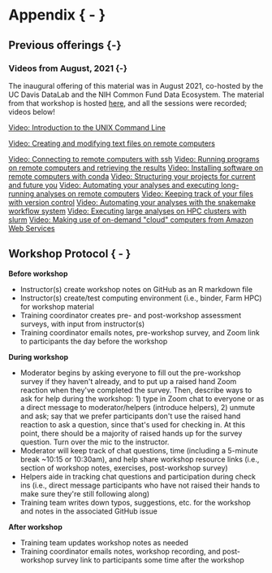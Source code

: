 # Appendix { - }

## Previous offerings {-}

### Videos from August, 2021 {-}

The inaugural offering of this material was in August 2021, co-hosted
by the UC Davis DataLab and the NIH Common Fund Data Ecosystem.  The
material from that workshop is hosted
[here](https://ngs-docs.github.io/2021-august-remote-computing/), and
all the sessions were recorded; videos below!

[Video: Introduction to the UNIX Command Line](https://video.ucdavis.edu/media/Intro+to+the+UNIX+Command+Line/1_lcij2vm2)

[Video: Creating and modifying text files on remote computers](https://video.ucdavis.edu/media/Creating+and+Modifying+Text+Files+on+Remote+Computers/1_z0lantu4)

[Video: Connecting to remote computers with ssh](https://video.ucdavis.edu/media/Connecting+to+Remote+Computers+with+SSH/1_806ws8at)
[Video: Running programs on remote computers and retrieving the results](https://video.ucdavis.edu/media/Running+Programs+on+Remote+Computers+and+Retrieving+Results/1_6wvl21uo)
[Video: Installing software on remote computers with conda](https://video.ucdavis.edu/media/Installing+Software+on+Remote+Computers+with+Conda/1_c5phpz6m)
[Video: Structuring your projects for current and future you](https://video.ucdavis.edu/media/Structuring+Your+Projects+for+Current+and+Future+You+-+Workshop+6/1_48prhl9s)
[Video: Automating your analyses and executing long-running analyses on remote computers](https://video.ucdavis.edu/media/Workshop+7A+Automating+Your+Analyses+and+Executing+Long-Running+Analyses+on+Remote+Computers/1_u4mwpvys)
[Video: Keeping track of your files with version control](https://video.ucdavis.edu/media/Workshop+8A+Keeping+Track+of+Your+Files+with+Version+Control/1_t8s68r43)
[Video: Automating your analyses with the snakemake workflow system](https://video.ucdavis.edu/media/Workshop+9A+Automating+Your+Analyses+with+the+Snakemake+Workflow+System/1_zvpl1v4x)
[Video: Executing large analyses on HPC clusters with slurm](https://video.ucdavis.edu/media/Workshop+10A+Executing+Large+Analyses+on+HPC+Clusters+with+Slurm/1_x50x5t77)
[Video: Making use of on-demand "cloud" computers from Amazon Web Services](https://video.ucdavis.edu/media/Workshop+11A+Making+Use+of+On-Demand+%22Cloud%22+Computers+from+Amazon+Web+Services/1_l9wfn0lj)

## Workshop Protocol { - }

**Before workshop**

- Instructor(s) create workshop notes on GitHub as an R markdown file
- Instructor(s) create/test computing environment (i.e., binder, Farm HPC) for workshop material
- Training coordinator creates pre- and post-workshop assessment surveys, with input from instructor(s)
- Training coordinator emails notes, pre-workshop survey, and Zoom link to participants the day before the workshop

**During workshop**

- Moderator begins by asking everyone to fill out the pre-workshop survey if they haven't
already, and to put up a raised hand Zoom reaction when they've completed the survey.
Then, describe ways to ask for help during the workshop: 1) type in Zoom chat to everyone or as a direct message to moderator/helpers (introduce helpers), 2) unmute and ask; say that we prefer participants don't use the raised hand reaction to ask a question, since that's used for checking in.
At this point, there should be a majority of raised hands up for the survey question. Turn over the mic to the instructor.
- Moderator will keep track of chat questions, time (including a 5-minute break ~10:15 or 10:30am), and help share workshop resource links (i.e., section of workshop notes, exercises, post-workshop survey)
- Helpers aide in tracking chat questions and participation during check ins (i.e., direct message participants who have not raised their hands to make sure they're still following along)
- Training team writes down typos, suggestions, etc. for the workshop and notes in the associated GitHub issue


**After workshop**

- Training team updates workshop notes as needed
- Training coordinator emails notes, workshop recording, and post-workshop survey link to participants some time after the workshop

